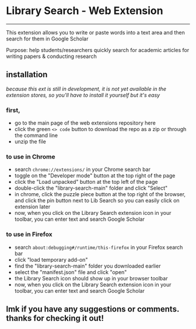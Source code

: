 # Library Search - Web Extension
--------------
This extension allows you to write or paste words into a text area and then search for them in Google Scholar

Purpose: help students/researchers quickly search for academic articles for writing papers & conducting research

## installation
*because this ext is still in development, it is not yet available in the extension stores, so you'll have to install it yourself but it's easy*

### first,
- go to the main page of the web extensions repository here 
- click the green `<> code` button to download the repo as a zip or through the command line
- unzip the file

### to use in Chrome
- search `chrome://extensions/` in your Chrome search bar
- toggle on the "Developer mode" button at the top right of the page
- click the "Load unpacked" button at the top left of the page
- double-click the "library-search-main" folder and click "Select"
- in chrome, click the puzzle piece button at the top right of the browser, and click the pin button next to Lib Search so you can easily click on extension later
- now, when you click on the Library Search extension icon in your toolbar, you can enter text and search Google Scholar

### to use in Firefox
- search `about:debugging#/runtime/this-firefox` in your Firefox search bar
- click "load temporary add-on"
- find the "library-search-main" folder you downloaded earlier
- select the "manifest.json" file and click "open"
- the Library Search icon should show up in your browser toolbar
- now, when you click on the Library Search extension icon in your toolbar, you can enter text and search Google Scholar

## lmk if you have any suggestions or comments. thanks for checking it out! 
